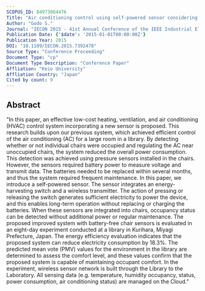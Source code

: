 ```yaml
---
SCOPUS_ID: 84973084476
Title: "Air conditioning control using self-powered sensor considering comfort level and occupant location"
Author: "Godo S."
Journal: "IECON 2015 - 41st Annual Conference of the IEEE Industrial Electronics Society"
Publication Date: {'$date': '2015-01-01T00:00:00Z'}
Publication Year: 2015
DOI: "10.1109/IECON.2015.7392478"
Source Type: "Conference Proceeding"
Document Type: "cp"
Document Type Description: "Conference Paper"
Affliation: "Keio University"
Affliation Country: "Japan"
Cited by count: 9
---
```


## Abstract
"In this paper, an effective low-cost heating, ventilation, and air conditioning (HVAC) control system incorporating a new sensor is proposed. This research builds upon our previous system, which achieved efficient control of the air conditioning (AC) for a large room in a library. By detecting whether or not individual chairs were occupied and regulating the AC near unoccupied chairs, the system reduced the overall power consumption. This detection was achieved using pressure sensors installed in the chairs. However, the sensors required battery power to measure voltage and transmit data. The batteries needed to be replaced within several months, and thus the system required frequent maintenance. In this paper, we introduce a self-powered sensor. The sensor integrates an energy-harvesting switch and a wireless transmitter. The action of pressing or releasing the switch generates sufficient electricity to power the device, and this enables long-term operation without replacing or charging the batteries. When these sensors are integrated into chairs, occupancy status can be detected without additional power or regular maintenance. The proposed improved system with battery-free chair sensors is evaluated in an eight-day experiment conducted at a library in Kurihara, Miyagi Prefecture, Japan. The energy efficiency evaluation indicates that the proposed system can reduce electricity consumption by 18.3%. The predicted mean vote (PMV) values for the environment in the library are determined to assess the comfort level, and these values confirm that the proposed system is capable of maintaining occupant comfort. In the experiment, wireless sensor network is built through the Library to the Laboratory. All sensing data (e.g. temperature, humidity occupancy, status, power consumption, air conditioning status) are managed on the Cloud."
